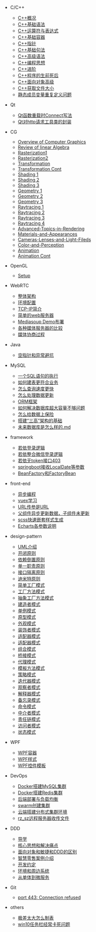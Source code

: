 

- C/C++

    - [C++概况](/md/idea-plugin/CPP/2022-08-11-C++概况.md)
    - [C++基础语法](/md/idea-plugin/CPP/2022-08-11-C++基础语法.md)
    - [C++运算符与表达式](/md/idea-plugin/CPP/2022-08-12-C++运算符与表达式.md)
    - [C++基础容器](/md/idea-plugin/CPP/2022-08-13-C++基础容器.md)
    - [C++指针](/md/idea-plugin/CPP/2022-08-13-C++指针.md)
    - [C++基础句法](/md/idea-plugin/CPP/2022-08-14-C++基础句法.md)
    - [C++高级语法](/md/idea-plugin/CPP/2022-08-15-C++高级语法.md)
    - [C++编程思想](/md/idea-plugin/CPP/2022-08-15-C++编程思想.md)
    - [C++进阶](/md/idea-plugin/CPP/2022-08-16-C++进阶.md)
    - [C++程序的生前死后](/md/idea-plugin/CPP/2022-08-20-C++程序的生前死后.md)
    - [C++面向对象高级](/md/idea-plugin/CPP/2022-08-21-C++面向对象高级.md)
    - [C++获取文件大小](/md/idea-plugin/CPP/2023-03-01-C++获取文件大小.md)
    - [静态成员变量重复定义问题](/md/idea-plugin/CPP/2023-03-24-C++静态成员变量重复定义问题.md)

- Qt

    - [Qt函数重载时Connect写法](/md/idea-plugin/Qt/2022-07-27-Qt信号函数重载时connect写法.md)
    - [Qt对http请求工具类的封装](/md/idea-plugin/Qt/2022-07-29-Qt对http请求工具类的封装.md)

- CG
    
    - [Overview of Computer Graphics](/md/idea-plugin/CG/2022-08-21-Overview-of-Computer-Graphics.md)
    - [Review of linear Algebra](/md/idea-plugin/CG/2022-08-22-Review-of-linear-Algebra.md)
    - [Rasterization1](/md/idea-plugin/CG/2022-08-23-Rasterization-1.md)
    - [Rasterization2](/md/idea-plugin/CG/2022-08-23-Rasterization-2.md)
    - [Transformation](/md/idea-plugin/CG/2022-08-23-Transformation.md)
    - [Transformation Cont](/md/idea-plugin/CG/2022-08-23-Transformation-Cont.md)
    - [Shading 1](/md/idea-plugin/CG/2022-08-25-Shading-1.md)
    - [Shading 2](/md/idea-plugin/CG/2022-08-25-Shading-2.md)
    - [Shading 3](/md/idea-plugin/CG/2022-08-25-Shading-3.md)
    - [Geometry 1](/md/idea-plugin/CG/2022-08-27-Geometry-1.md)
    - [Geometry 2](/md/idea-plugin/CG/2022-08-27-Geometry-2.md)
    - [Geometry 3](/md/idea-plugin/CG/2022-08-27-Geometry-3.md)
    - [Raytracing 1](/md/idea-plugin/CG/2022-08-27-Raytracing-1.md)
    - [Raytracing 2](/md/idea-plugin/CG/2022-08-27-Raytracing-2.md)
    - [Raytracing 3](/md/idea-plugin/CG/2022-08-27-Raytracing-3.md)
    - [Raytracing 4](/md/idea-plugin/CG/2022-08-30-Raytracing-4.md)
    - [Advanced-Topics-in-Rendering](/md/idea-plugin/CG/2022-08-31-Advanced-Topics-in-Rendering.md)
    - [Materials-and-Appearances](/md/idea-plugin/CG/2022-08-31-Materials-and-Appearances.md)
    - [Cameras-Lenses-and-Light-Fileds](docs/md/idea-plugin/CG/2022-09-03-Cameras-Lenses-and-Light-Fileds.md)
    - [Color-and-Perception](/md/idea-plugin/CG/2022-09-03-Color-and-Perception.md)
    - [Animation](/md/idea-plugin/CG/2022-09-04-Animation.md)
    - [Animation Cont](/md/idea-plugin/CG/2022-09-04-Animation-Cont.md)

- OpenGL

    - [Setup](/md/idea-plugin/OpenGL/2023-03-24_setting_up_OpengGL.md)

- WebRTC

    - [整体架构](/md/idea-plugin/webrtc/2022-09-21-WebRTC的整体架构.md)
    - [环境配置](md/idea-plugin/webrtc/2022-09-21-WebRTC的环境配置.md)
    - [TCP-IP简介](md/idea-plugin/webrtc/2022-09-24-TCP-IP简介.md)
    - [简单的web服务器](md/idea-plugin/webrtc/2022-09-24-简单的web服务器.md)
    - [Mediasoup Demo布署](md/idea-plugin/webrtc/2022-09-25-Mediasoup_Demo布署.md)
    - [各种媒体服务器的比较](md/idea-plugin/webrtc/2022-09-25-各种媒体服务器的比较.md)
    - [媒体协商过程](md/idea-plugin/webrtc/2022-09-25-媒体协商过程.md)

- Java

    - [空指针和异常避坑](/md/idea-plugin/java/2022-07-07-Java空指针和异常.md)
    
- MySQL

    - [一个SQL语句的执行](/md/idea-plugin/mysql/2022-08-07-一个SQL语句如何执行.md)
    - [如何建表更符合业务](/md/idea-plugin/mysql/2022-08-08-如何建表更符合业务.md)
    - [怎么查询速度更快](/md/idea-plugin/mysql/2022-08-10-怎么查询速度更快.md)
    - [怎么处理数据更新](/md/idea-plugin/mysql/2022-09-17-怎么处理数据更新.md)           
    - [ORM框架](/md/idea-plugin/mysql/2022-09-18-ORM框架.md)  
    - [如何解决数据库超大容量不够问题](/md/idea-plugin/mysql/2022-09-18-如何解决数据库超大容量不够问题.md)  
    - [怎么给数据上保险](/md/idea-plugin/mysql/2022-09-18-怎么给数据上保险.md)  
    - [搭建“三高”架构的基础](/md/idea-plugin/mysql/2022-09-18-搭建“三高”架构的基础.md)  
    - [未来数据库是怎么样的.md](/md/idea-plugin/mysql/2022-09-18-未来数据库是怎么样的.md)   

- framework

    - [若依登录逻辑](/md/idea-plugin/RuoYi/2022-06-29-若依登录逻辑.md) 
    - [若依整合微信登录逻辑](/md/idea-plugin/RuoYi/2022-05-18-父组件异步更新数据子组件未同步.md)  
    - [若依无token接口403](/md/idea-plugin/RuoYi/2022-07-29-若依由于token的问题接口403.md)  
    - [springboot接收LocalDate等参数](/md/idea-plugin/springboot/2022-07-20-springboot前端传参是LocalDate类型解析.md)
    - [BeanFactory和FactoryBean](/md/idea-plugin/springboot/2022-03-05-BeanFactory与FactoryBean的区别.md)

- front-end
    
    - [异步编程](/md/idea-plugin/frontend/2022-04-19-promise-async-await异步编程.md)
    - [vuex学习](/md/idea-plugin/frontend/2022-04-20-vuex学习.md)
    - [URL传参是URL](/md/idea-plugin/frontend/2022-05-17-微信小程序URL传参是URL.md)
    - [父组件异步更新数据，子组件未更新](/md/idea-plugin/frontend/2022-05-18-父组件异步更新数据子组件未同步.md)
    - [scss快速嵌套样式生成](/md/idea-plugin/frontend/2022-06-29-快速生成页面的scss嵌套结构.md)
    - [Echarts各参数说明](/md/idea-plugin/frontend/2022-03-10-Echarts各参数说明.md)        

- design-pattern

    - [UML介绍](/md/idea-plugin/designPattern/2022-06-06-UML介绍.md)   
    - [开闭原则](/md/idea-plugin/designPattern/2022-06-07-开闭原则.md)
    - [依赖倒置原则](/md/idea-plugin/designPattern/2022-06-07-依赖倒置原则.md)
    - [单一职责原则](/md/idea-plugin/designPattern/2022-06-07-单一职责原则.md)
    - [接口隔离原则](/md/idea-plugin/designPattern/2022-06-07-接口隔离原则.md)
    - [迪米特原则](/md/idea-plugin/designPattern/2022-06-07-迪米特原则.md)
    - [简单工厂模式](/md/idea-plugin/designPattern/2022-06-07-简单工厂模式.md)  
    - [工厂方法模式](/md/idea-plugin/designPattern/2022-06-07-工厂方法模式.md)   
    - [抽象工厂方法模式](/md/idea-plugin/designPattern/2022-06-07-抽象工厂方法.md)
    - [建造者模式](/md/idea-plugin/designPattern/2022-06-08-建造者模式.md)
    - [单例模式](/md/idea-plugin/designPattern/2022-06-09-单例模式.md)
    - [原型模式](/md/idea-plugin/designPattern/2022-06-21-原型模式.md)
    - [外观模式](/md/idea-plugin/designPattern/2022-06-21-外观模式.md)
    - [装饰者模式](/md/idea-plugin/designPattern/2022-06-21-装饰者模式.md)
    - [适配器模式](/md/idea-plugin/designPattern/2022-06-22-适配器模式.md)
    - [适配器模式](/md/idea-plugin/designPattern/2022-06-22-享元模式.md)
    - [组合模式](/md/idea-plugin/designPattern/2022-06-22-组合模式.md)
    - [桥接模式](/md/idea-plugin/designPattern/2022-06-22-桥接模式.md)
    - [代理模式](/md/idea-plugin/designPattern/2022-07-01-代理模式.md)
    - [模板方法模式](/md/idea-plugin/designPattern/2022-07-02-模板方法模式.md)
    - [策略模式](/md/idea-plugin/designPattern/2022-07-02-策略模式.md)
    - [迭代器模式](/md/idea-plugin/designPattern/2022-07-02-迭代器模式.md)
    - [观察者模式](/md/idea-plugin/designPattern/2022-07-02-观察者模式.md)
    - [解释器模式](/md/idea-plugin/designPattern/2022-07-03-解释器模式.md)
    - [备忘录模式](/md/idea-plugin/designPattern/2022-07-03-备忘录模式.md)
    - [命令模式](/md/idea-plugin/designPattern/2022-07-03-命令模式.md)
    - [中介者模式](/md/idea-plugin/designPattern/2022-07-03-中介者模式.md)
    - [责任链模式](/md/idea-plugin/designPattern/2022-07-03-责任链模式.md)
    - [访问者模式](/md/idea-plugin/designPattern/2022-07-03-访问者模式.md)
    - [状态模式](/md/idea-plugin/designPattern/2022-07-03-状态模式.md)

- WPF  

    - [WPF容器](/md/idea-plugin/WPF/2022-06-09-WPF容器.md)
    - [WPF样式](/md/idea-plugin/WPF/2022-06-10-WPF样式.md)
    - [WPF控件模板](/md/idea-plugin/WPF/2022-06-10-WPF控件模板.md)
        
- DevOps

    - [Docker搭建MySQL集群](/md/idea-plugin/DevOps/2022-06-05-Docker搭建MySQL集群.md)
    - [Docker搭建Redis集群](/md/idea-plugin/DevOps/2022-06-05-Docker搭建Redis集群.md)
    - [后端部署与负载均衡](/md/idea-plugin/DevOps/2022-06-05-后端项目部署与负载均衡.md) 
    - [swarm创建集群](/md/idea-plugin/DevOps/2022-06-06-swarm创建集群.md) 
    - [云端搭建分布式集群环境](/md/idea-plugin/DevOps/2022-06-06-云端搭建分布式集群环境.md)
    - [rz_sz远程服务器收传文件](/md/idea-plugin/DevOps/2022-03-09-rz_sz远程服务器收传文件.md)

- DDD

    - [导学](/md/idea-plugin/DDD/2022-07-17-领域驱动导学.md)
    - [核心思想和解决痛点](/md/idea-plugin/DDD/2022-07-17-DDD的核心思想和解决的痛点问题.md)
    - [面向对象和敏捷和DDD的区别](/md/idea-plugin/DDD/2022-07-17-面向对象和敏捷与DDD的区别与联系.md)
    - [智慧零售案例介绍](/md/idea-plugin/DDD/2022-07-17-智慧零售案例项目介绍.md)
    - [开发约定](/md/idea-plugin/DDD/2022-07-31-环境准备、开发约定和框架说明.md)
    - [环境和周边系统](/md/idea-plugin/DDD/2022-08-07-环境和周边系统说明.md)
    - [从单体到微服务](/md/idea-plugin/DDD/2022-08-07-DDD从单体到微服务.md)
    
- Git

    - [port 443: Connection refused](/md/idea-plugin/Git/2023-03-06-port_443_Connection_refused问题.md)

- others
    
    - [极差太大怎么制表](/md/idea-plugin/others/2022-03-16-纵坐标极差太大怎么做表.md)
    - [win10任务栏经常卡死问题](/md/idea-plugin/others/2022-05-01-win10任务栏卡死.md)
    

